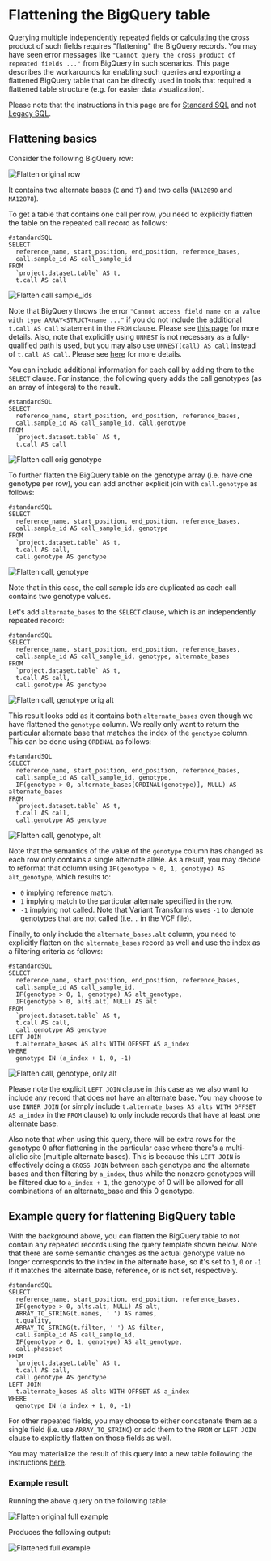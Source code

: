 # Flattening the BigQuery table

Querying multiple independently repeated fields or calculating the cross product
of such fields requires "flattening" the BigQuery records. You may have seen
error messages like `"Cannot query the cross product of repeated fields ..."`
from BigQuery in such scenarios. This page describes the workarounds for
enabling such queries and exporting a flattened BigQuery table that can be
directly used in tools that required a flattened table structure (e.g. for
easier data visualization).

Please note that the instructions in this page are for
[Standard SQL](https://cloud.google.com/bigquery/docs/reference/standard-sql/)
and not
[Legacy SQL](https://cloud.google.com/bigquery/docs/reference/legacy-sql).


## Flattening basics

Consider the following BigQuery row:

![Flatten original row](images/flatten_original_row.png)

It contains two alternate bases (`C` and `T`) and two calls (`NA12890`
and `NA12878`).

To get a table that contains one call per row, you need to explicitly flatten
the table on the repeated call record as follows:

```
#standardSQL
SELECT
  reference_name, start_position, end_position, reference_bases,
  call.sample_id AS call_sample_id
FROM
  `project.dataset.table` AS t,
  t.call AS call
```

![Flatten call sample_ids](images/flatten_call_names.png)


Note that BigQuery throws the error
`"Cannot access field name on a value with type ARRAY<STRUCT<name ..."` if you
do not include the additional `t.call AS call` statement in the `FROM` clause.
Please see
[this page](https://cloud.google.com/bigquery/docs/reference/standard-sql/migrating-from-legacy-sql#removing_repetition_with_flatten)
for more details. Also, note that explicitly using `UNNEST` is not necessary as
a fully-qualified path is used, but you may also use `UNNEST(call) AS call`
instead of `t.call AS call`. Please see
[here](https://cloud.google.com/bigquery/docs/reference/standard-sql/query-syntax#field_path)
for more details.

You can include additional information for each call by adding them to the
`SELECT` clause. For instance, the following query adds the call genotypes (as
an array of integers) to the result.

```
#standardSQL
SELECT
  reference_name, start_position, end_position, reference_bases,
  call.sample_id AS call_sample_id, call.genotype
FROM
  `project.dataset.table` AS t,
  t.call AS call
```

![Flatten call orig genotype](images/flatten_call_orig_genotype.png)

To further flatten the BigQuery table on the genotype array (i.e. have one
genotype per row), you can add another explicit join with `call.genotype` as
follows:

```
#standardSQL
SELECT
  reference_name, start_position, end_position, reference_bases,
  call.sample_id AS call_sample_id, genotype
FROM
  `project.dataset.table` AS t,
  t.call AS call,
  call.genotype AS genotype
```

![Flatten call, genotype](images/flatten_call_flatten_genotype.png)

Note that in this case, the call sample ids are duplicated as each call contains
two genotype values.

Let's add `alternate_bases` to the `SELECT` clause, which is an independently
repeated record:

```
#standardSQL
SELECT
  reference_name, start_position, end_position, reference_bases,
  call.sample_id AS call_sample_id, genotype, alternate_bases
FROM
  `project.dataset.table` AS t,
  t.call AS call,
  call.genotype AS genotype
```

![Flatten call, genotype orig alt](images/flatten_call_flatten_genotype_orig_alt.png)

This result looks odd as it contains both `alternate_bases` even though
we have flattened the `genotype` column. We really only want to return the
particular alternate base that matches the index of the `genotype` column. This
can be done using `ORDINAL` as follows:

```
#standardSQL
SELECT
  reference_name, start_position, end_position, reference_bases,
  call.sample_id AS call_sample_id, genotype,
  IF(genotype > 0, alternate_bases[ORDINAL(genotype)], NULL) AS alternate_bases
FROM
  `project.dataset.table` AS t,
  t.call AS call,
  call.genotype AS genotype
```

![Flatten call, genotype, alt](images/flatten_call_flatten_genotype_flatten_alt.png)

Note that the semantics of the value of the `genotype` column has changed
as each row only contains a single alternate allele. As a result, you may
decide to reformat that column using
`IF(genotype > 0, 1, genotype) AS alt_genotype`, which results to:
  * `0` implying reference match.
  * `1` implying match to the particular alternate specified in the row.
  * `-1` implying not called. Note that Variant Transforms uses `-1` to denote
    genotypes that are not called (i.e. `.` in the VCF file).

Finally, to only include the `alternate_bases.alt` column, you need to
explicitly flatten on the `alternate_bases` record as well and use the index as
a filtering criteria as follows:

```
#standardSQL
SELECT
  reference_name, start_position, end_position, reference_bases,
  call.sample_id AS call_sample_id,
  IF(genotype > 0, 1, genotype) AS alt_genotype,
  IF(genotype > 0, alts.alt, NULL) AS alt
FROM
  `project.dataset.table` AS t,
  t.call AS call,
  call.genotype AS genotype
LEFT JOIN
  t.alternate_bases AS alts WITH OFFSET AS a_index
WHERE
  genotype IN (a_index + 1, 0, -1)
```

![Flatten call, genotype, only alt](images/flatten_call_flatten_genotype_only_alt.png)

Please note the explicit `LEFT JOIN` clause in this case as we also want to
include any record that does not have an alternate base. You may choose to use
`INNER JOIN` (or simply include
`t.alternate_bases AS alts WITH OFFSET AS a_index` in the `FROM` clause) to
only include records that have at least one alternate base.

Also note that when using this query, there will be extra rows for the genotype
0 after flattening in the particular case where there's a multi-allelic site
(multiple alternate bases). This is because this `LEFT JOIN` is effectively
doing a `CROSS JOIN` between each genotype and the alternate bases and
then filtering by `a_index`, thus while the nonzero genotypes will be
filtered due to `a_index + 1`, the genotype of 0 will be allowed for all
combinations of an alternate_base and this 0 genotype.

## Example query for flattening BigQuery table

With the background above, you can flatten the BigQuery table to not contain
any repeated records using the query template shown below. Note that there are
some semantic changes as the actual genotype value no longer corresponds to the
index in the alternate base, so it's set to `1`, `0` or `-1` if it matches
the alternate base, reference, or is not set, respectively.

```
#standardSQL
SELECT
  reference_name, start_position, end_position, reference_bases,
  IF(genotype > 0, alts.alt, NULL) AS alt,
  ARRAY_TO_STRING(t.names, ' ') AS names,
  t.quality,
  ARRAY_TO_STRING(t.filter, ' ') AS filter,
  call.sample_id AS call_sample_id,
  IF(genotype > 0, 1, genotype) AS alt_genotype,
  call.phaseset
FROM
  `project.dataset.table` AS t,
  t.call AS call,
  call.genotype AS genotype
LEFT JOIN
  t.alternate_bases AS alts WITH OFFSET AS a_index
WHERE
  genotype IN (a_index + 1, 0, -1)
```

For other repeated fields, you may choose to either concatenate them as a single
field (i.e. use `ARRAY_TO_STRING`) or add them to the `FROM` or `LEFT JOIN`
clause to explicitly flatten on those fields as well.

You may  materialize the result of this query into a new table following the
instructions
[here](https://cloud.google.com/bigquery/docs/tables#creating_a_table_from_a_query_result).

### Example result

Running the above query on the following table:

![Flatten original full example](images/flatten_original_full_example.png)

Produces the following output:

![Flattened full example](images/flattened_full_example.png)
